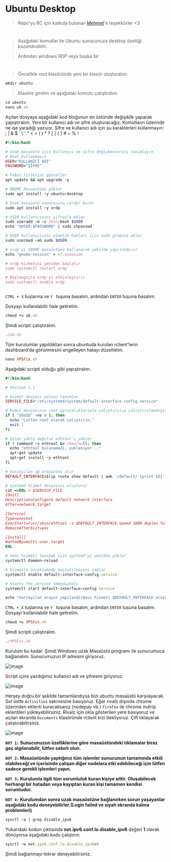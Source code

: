 # Ubuntu Desktop

> Repo'yu RC için katkıda bulunan [Mehmet](https://github.com/mehmet0150)'e teşekkürler <3

#

> Aşağıdaki komutlar ile Ubuntu sunucunuza desktop özelliği kazandırabilir.

> Ardından windows RDP veya başka bir 

#

> Öncelikle root klasöründe yeni bir klasör oluşturalım:

```ruby
mkdir ubuntu
```

> Klasöre girelim ve aşağıdaki komutu çalıştıralım.

```ruby
cd ubuntu
nano ub.sh
```
Açılan dosyaya aşağıdaki kod bloğunun en üstünde değişiklik yaparak yapıştıralım. Yeni bir kullanıcı adı ve şifre oluşturacağız. Komutların üzerinde ne işe yaradığı yazıyor. Şifre ve kullanıcı adı için şu karakterleri kullanmayın: ; | & $ ` \ ' “ < > ( ) * ? [ ] { } # ~ % !

```ruby
#!/bin/bash

# Uzak masaüstü için kullanıcı ve şifre değişkenlerini tanımlayın
# Root kullanmayın
USER="KULLANICI ADI"
PASSWORD="ŞİFRE"

# Paket listesini günceller
apt update && apt upgrade -y

# GNOME Masaüstünü yükler
sudo apt install -y ubuntu-desktop

# Uzak masaüstü sunucusunu (xrdp) kurar
sudo apt install -y xrdp

# USER kullanıcısını şifreyle ekler
sudo useradd -m -s /bin/bash $USER
echo "$USER:$PASSWORD" | sudo chpasswd

# USER kullanıcısını yönetim hakları için sudo grubuna ekler
sudo usermod -aG sudo $USER

# xrdp'yi GNOME masaüstünü kullanacak şekilde yapılandırır
echo "gnome-session" > ~/.xsession

# xrdp hizmetini yeniden başlatır
sudo systemctl restart xrdp

# Başlangıçta xrdp'yi etkinleştirir
sudo systemctl enable xrdp



```

``` CTRL + X ``` tuşlarına ve ```Y ``` tuşuna basalım, ardından ```ENTER``` tuşuna basalım.

Dosyayı kullanılabilir hale getirelim.

```ruby
chmod +x ub.sh
```

Şimdi scripti çalıştıralım.

```ruby
./ub.sh
```

Tüm kurulumlar yapıldıktan sonra ubuntuda kurulan rclient'lerin dashboard'da görünmesini engelleyen hatayı düzeltelim.

```ruby
nano VPSFix.sh
```
Aşağıdaki scripti olduğu gibi yapıştıralım.

```ruby
#!/bin/bash

# Version 1.1

# Hizmet dosyası yolunu tanımlar
SERVICE_FILE="/etc/systemd/system/default-interface-config.service"

# Komut dosyasının root ayrıcalıklarıyla çalıştırılıp çalıştırılmadığını kontrol eder
if [ "$EUID" -ne 0 ]; then
  echo "Lutfen root olarak çaliştirin."
  exit 1
fi

# Zaten yüklü değilse ethtool'u yükler
if ! command -v ethtool &> /dev/null; then
  echo "ethtool bulunamadi, yukleniyor..."
  apt-get update
  apt-get install -y ethtool
fi

# Varsayılan ağ arayüzünü alır
DEFAULT_INTERFACE=$(ip route show default | awk '/default/ {print $5}')

# systemd hizmet dosyasını oluşturur
cat <<EOL > $SERVICE_FILE
[Unit]
Description=Configure default network interface
After=network.target

[Service]
Type=oneshot
ExecStart=/usr/sbin/ethtool -s $DEFAULT_INTERFACE speed 1000 duplex full autoneg off
RemainAfterExit=yes

[Install]
WantedBy=multi-user.target
EOL

# Yeni hizmeti tanımak için systemd'yi yeniden yükler
systemctl daemon-reload

# Hizmetin önyüklemede başlatılmasını sağlar
systemctl enable default-interface-config.service

# Starts the service immediately
systemctl start default-interface-config.service

echo "Varsayilan arayuz yapilandirmasi hizmeti $DEFAULT_INTERFACE arayuzune yuklendi ve baslatildi."
```

``` CTRL + X ``` tuşlarına ve ```Y ``` tuşuna basalım, ardından ```ENTER``` tuşuna basalım.
Dosyayı kullanılabilir hale getirelim.

```ruby
chmod +x VPSFix.sh
```

Şimdi scripti çalıştıralım.

```ruby
./VPSFix.sh
```

Kurulum bu kadar. Şimdi Windows uzak Masaüstü programı ile sunucumuca bağlanalım. Sunucumuzun IP adresini giriyoruz.

![image](https://github.com/ruesandora/Rivalz/assets/101149671/f7d00889-b44e-48bb-b98f-cab38b3cc7a8)


Script içine yazdığımız kullanıcı adı ve şifresini giriyoruz.

![image](https://github.com/ruesandora/Rivalz/assets/101149671/75ad52bd-2bfe-427a-9204-b7844b8a4219)

Herşey doğru bir şekilde tamamlandıysa bizi ubuntu masaüstü karşılayacak. Sol üstte ```Activities``` sekmesine basıyoruz. Eğer rıvalz dışında chrome üzerinden eklenti kuracaksanız (nodepay vb.) ```Firefox``` ile chrome indirip eklentileri yükleyebilirsiniz. Rivalz için okla gösterilen yere basıyoruz ve açılan ekranda ```Documents``` klasöründe rclient bizi bekliyoruz. Çift tıklayarak çalıştırabilirsiniz.

![image](https://github.com/ruesandora/Rivalz/assets/101149671/6c0939f7-a592-46a2-81c7-c376b2fa2a73)

**```NOT 1:``` Sunucunuzun özelliklerine göre masaüstündeki tıklamalar biraz geç algılanabilir, lütfen sabırlı olun.**

**```NOT 2:``` Masaüstünde yaptığınız tüm işlemler sunucunun tamamında etkili olabileceği ve içerisinde çalışan diğer nodelara etki edebileceği için lütfen sadece gerekli işlemleri yapın.**

**```NOT 3:``` Kurulumla ilgili tüm sorumluluk kuran kişiye aittir. Oluşabilecek herhangi bir hatadan veya kayıptan kuran kişi tamamen kendisi sorumludur.**

**```NOT 4:``` Kurulumdan sonra uzak masaüstüne bağlanırken sorun yaşayanlar aşağıdaki kodu deneyebilirler.(Login failed ve siyah ekranda kalma problemleri)**
```ruby
sysctl -a | grep disable_ipv6
```
Yukarıdaki kodun çıktısında **net.ipv6.conf.lo.disable_ipv6** değeri **1** olarak dönüyorsa aşağıdaki kodu çalıştırın.
```ruby
sysctl -w net.ipv6.conf.lo.disable_ipv6=0
```
Şimdi bağlanmayı tekrar deneyebilirsiniz.

